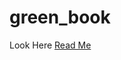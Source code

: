 # green_book
Look Here [Read Me](https://github.com/Gorgeous7777/green_book/blob/master/tango_with_django_project/)
